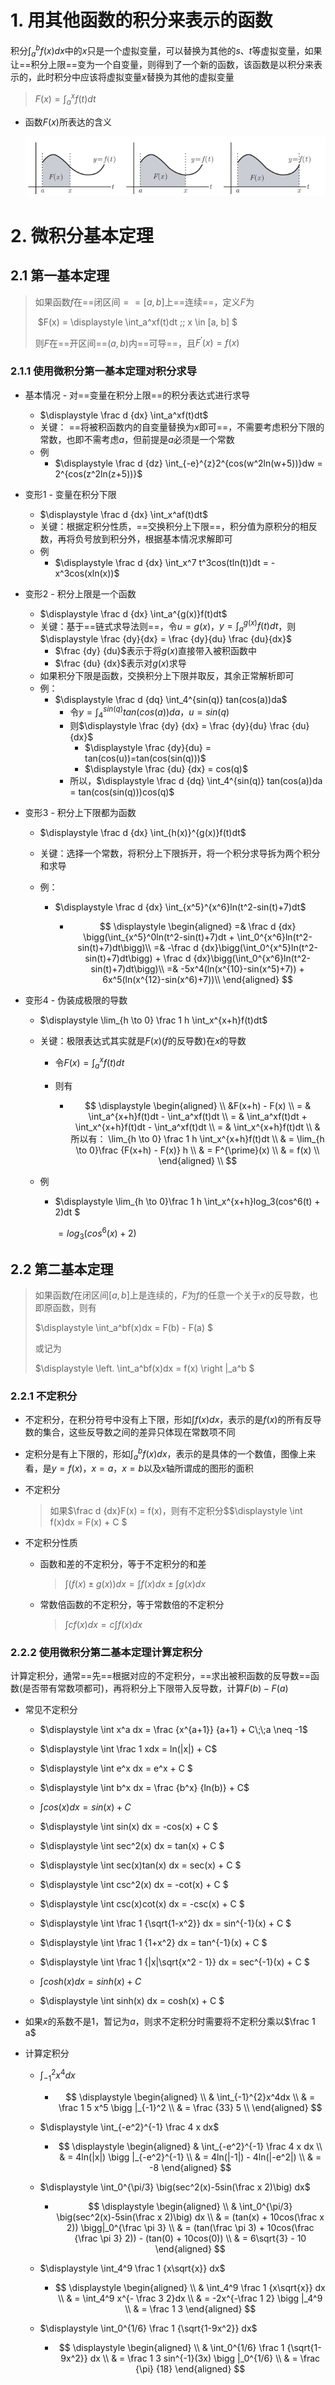 # 1. 用其他函数的积分来表示的函数

积分$\int_a^bf(x)dx$中的$x$只是一个虚拟变量，可以替换为其他的$s、t$等虚拟变量，如果让==积分上限==变为一个自变量，则得到了一个新的函数，该函数是以积分来表示的，此时积分中应该将虚拟变量$x$替换为其他的虚拟变量

>  $\displaystyle F(x) = \int_a^xf(t)dt$

- 函数$F(x)$所表达的含义

    ![image-20241129142221076](<chap 17 微积分基本定理.assets/image-20241129142221076.png>)

# 2. 微积分基本定理

## 2.1 第一基本定理

> 如果函数$f$在==闭区间$==[a, b]$上==连续==，定义$F$为
>
> ​	$F(x) = \displaystyle \int_a^xf(t)dt  \;\; x \in [a, b] $
>
> 则$F$在==开区间==$(a, b)$内==可导==，且$F^{\prime}(x) = f(x)$

### 2.1.1 使用微积分第一基本定理对积分求导

- 基本情况 - 对==变量在积分上限==的积分表达式进行求导

    - $\displaystyle \frac d {dx} \int_a^xf(t)dt$
    - 关键： ==将被积函数内的自变量替换为$x$即可==，不需要考虑积分下限的常数，也即不需考虑$a$，但前提是$a$必须是一个常数
    - 例
        - $\displaystyle \frac d {dz} \int_{-e}^{z}2^{cos(w^2ln(w+5))}dw = 2^{cos(z^2ln(z+5))}$

- 变形1 - 变量在积分下限

    - $\displaystyle \frac d {dx} \int_x^af(t)dt$
    - 关键：根据定积分性质，==交换积分上下限==，积分值为原积分的相反数，再将负号放到积分外，根据基本情况求解即可
    - 例
        - $\displaystyle \frac d {dx} \int_x^7 t^3cos(tln(t))dt = - x^3cos(xln(x))$

- 变形2 - 积分上限是一个函数

    - $\displaystyle \frac d {dx} \int_a^{g(x)}f(t)dt$
    - 关键：基于==链式求导法则==，令$u=g(x)$，$y=\int_a^{g(x)}f(t)dt$，则$\displaystyle \frac {dy}{dx} = \frac {dy}{du} \frac {du}{dx}$
        - $\frac {dy} {du}$表示于将$g(x)$直接带入被积函数中
        - $\frac {du} {dx}$表示对$g(x)$求导
    - 如果积分下限是函数，交换积分上下限并取反，其余正常解析即可
    - 例：
        - $\displaystyle \frac d {dq} \int_4^{sin(q)} tan(cos(a))da$
            - 令$y=\int_4^{sin(q)} tan(cos(a))da$，$u=sin(q)$
            - 则$\displaystyle \frac {dy} {dx} = \frac {dy}{du} \frac {du}{dx}$ 
                - $\displaystyle \frac {dy}{du} = tan(cos(u))=tan(cos(sin(q)))$
                - $\displaystyle \frac {du} {dx} = cos(q)$
            - 所以，$\displaystyle \frac d {dq} \int_4^{sin(q)} tan(cos(a))da = tan(cos(sin(q)))cos(q)$

- 变形3 - 积分上下限都为函数

    - $\displaystyle \frac d {dx} \int_{h(x)}^{g(x)}f(t)dt$

    - 关键：选择一个常数，将积分上下限拆开，将一个积分求导拆为两个积分和求导

    - 例：

        - $\displaystyle \frac d {dx} \int_{x^5}^{x^6}ln(t^2-sin(t)+7)dt$

            - $$
                \displaystyle
                \begin{aligned}
                =& \frac d {dx} \bigg(\int_{x^5}^0ln(t^2-sin(t)+7)dt + \int_0^{x^6}ln(t^2-sin(t)+7)dt\bigg)\\
                =& -\frac d {dx}\bigg(\int_0^{x^5}ln(t^2-sin(t)+7)dt\bigg) + \frac d {dx}\bigg(\int_0^{x^6}ln(t^2-sin(t)+7)dt\bigg)\\
                =& -5x^4(ln(x^{10}-sin(x^5)+7)) + 6x^5(ln(x^{12}-sin(x^6)+7))\\
                \end{aligned}
                $$

- 变形4 - 伪装成极限的导数

    - $\displaystyle \lim_{h \to 0} \frac 1 h \int_x^{x+h}f(t)dt$

    - 关键：极限表达式其实就是$F(x)$($f$的反导数)在$x$的导数

        - 令$F(x) = \int_a^xf(t)dt$

        - 则有

            - $$
                \displaystyle
                \begin{aligned} \\
                &F(x+h) - F(x)  \\ 
                = & \int_a^{x+h}f(t)dt - \int_a^xf(t)dt \\
                = & \int_a^xf(t)dt + \int_x^{x+h}f(t)dt - \int_a^xf(t)dt \\
                = & \int_x^{x+h}f(t)dt \\
                & 所以有： \lim_{h \to 0} \frac 1 h \int_x^{x+h}f(t)dt \\
                & = \lim_{h \to 0}\frac {F(x+h) - F(x)} h \\
                & = F^{\prime}(x) \\
                & = f(x) \\
                \end{aligned} \\
                $$

    - 例

        - $\displaystyle \lim_{h \to 0}\frac 1 h \int_x^{x+h}log_3(cos^6(t) + 2)dt $

            $=log_3(cos^6(x) + 2)$

##  2.2 第二基本定理

> 如果函数$f$在闭区间$[a, b]$上是连续的，$F$为$f$的任意一个关于$x$的反导数，也即原函数，则有
>
> $\displaystyle \int_a^bf(x)dx = F(b) - F(a) $
>
> 或记为
>
> $\displaystyle \left. \int_a^bf(x)dx = f(x) \right |_a^b $

### 2.2.1 不定积分

- 不定积分，在积分符号中没有上下限，形如$\int f(x)dx$，表示的是$f(x)$的所有反导数的集合，这些反导数之间的差异只体现在常数项不同

- 定积分是有上下限的，形如$\int_a^bf(x)dx$，表示的是具体的一个数值，图像上来看，是$y=f(x)$，$x=a$，$x=b$以及$x$轴所谓成的图形的面积

- 不定积分

    > 如果$\frac d {dx}F(x) = f(x)，则有不定积分$$\displaystyle \int f(x)dx = F(x) + C $

- 不定积分性质

    - 函数和差的不定积分，等于不定积分的和差

        > $\displaystyle \int (f(x) \pm g(x))dx = \int f(x)dx \pm  \int g(x)dx$

    - 常数倍函数的不定积分，等于常数倍的不定积分

        > $\displaystyle \int cf(x)dx = c \int f(x)dx$

### 2.2.2 使用微积分第二基本定理计算定积分

计算定积分，通常==先==根据对应的不定积分，==求出被积函数的反导数==函数(是否带有常数项都可)，再将积分上下限带入反导数，计算$F(b) - F(a)$

- 常见不定积分

    - $\displaystyle \int x^a dx = \frac {x^{a+1}} {a+1} + C\;\;a \neq -1$

    - $\displaystyle \int \frac 1 xdx = ln(|x|) + C$

    - $\displaystyle \int e^x dx = e^x + C $

    - $\displaystyle \int b^x dx = \frac {b^x} {ln(b)} + C$

    - $\displaystyle \int cos(x) dx = sin(x) + C$

    - $\displaystyle \int sin(x) dx = -cos(x) + C $

    - $\displaystyle \int sec^2(x) dx = tan(x) + C $

    - $\displaystyle \int sec(x)tan(x) dx = sec(x) + C $

    - $\displaystyle \int csc^2(x) dx = -cot(x) + C $

    - $\displaystyle \int csc(x)cot(x) dx = -csc(x) + C $

    - $\displaystyle \int \frac 1 {\sqrt{1-x^2}} dx = sin^{-1}(x) + C $

    - $\displaystyle \int \frac 1 {1+x^2} dx = tan^{-1}(x) + C $

    - $\displaystyle \int \frac 1 {|x|\sqrt{x^2 - 1}} dx = sec^{-1}(x) + C $

    - $\displaystyle \int cosh(x) dx = sinh(x) + C$

    - $\displaystyle \int sinh(x) dx = cosh(x) + C $

- 如果$x$的系数不是$1$，暂记为$a$，则求不定积分时需要将不定积分乘以$\frac 1 a$

- 计算定积分

    - $\displaystyle \int_{-1}^2 x^4dx$
    
        - $$
            \displaystyle
            \begin{aligned} \\
            & \int_{-1}^{2}x^4dx \\
            & = \frac 1 5 x^5 \bigg |_{-1}^2 \\
            & = \frac {33} 5 \\
            \end{aligned}
            $$
    
    - $\displaystyle \int_{-e^2}^{-1} \frac 4 x dx$
    
        - $$
            \displaystyle
            \begin{aligned}
            & \int_{-e^2}^{-1} \frac 4 x dx \\
            & = 4ln(|x|) \bigg |_{-e^2}^{-1} \\
            & = 4ln(|-1|) - 4ln(|-e^2|) \\
            & = -8
            \end{aligned}
            $$
    
    - $\displaystyle \int_0^{\pi/3} \big(sec^2(x)-5sin(\frac x 2)\big) dx$
    
        - $$
            \displaystyle
            \begin{aligned} \\ 
            & \int_0^{\pi/3} \big(sec^2(x)-5sin(\frac x 2)\big) dx \\
            & = (tan(x) + 10cos(\frac x 2)) \bigg|_0^{\frac \pi 3} \\ 
            & = (tan(\frac \pi 3) + 10cos(\frac {\frac \pi 3} 2)) - (tan(0) + 10cos(0)) \\
            & = 6\sqrt{3} - 10
            \end{aligned}
            $$
    
    - $\displaystyle \int_4^9 \frac 1 {x\sqrt{x}} dx$
    
        - $$
            \displaystyle
            \begin{aligned} \\
            & \int_4^9 \frac 1 {x\sqrt{x}} dx \\
            & = \int_4^9 x^{- \frac 3 2}dx \\
            & = -2x^{-\frac 1 2} \bigg |_4^9 \\ 
            & = \frac 1 3
            \end{aligned}
            $$
    
    - $\displaystyle \int_0^{1/6} \frac 1 {\sqrt{1-9x^2}} dx$
    
        - $$
            \displaystyle
            \begin{aligned} \\
            & \int_0^{1/6} \frac 1 {\sqrt{1-9x^2}} dx \\
            & = \frac 1 3 sin^{-1}(3x) \bigg |_0^{1/6} \\
            & = \frac {\pi} {18}
            \end{aligned}
            $$



 